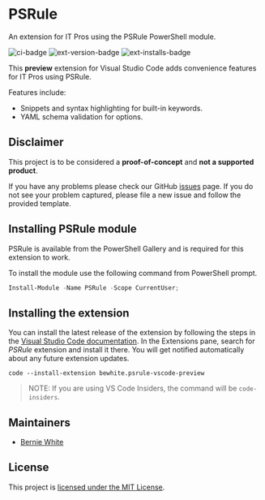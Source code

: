 # PSRule

An extension for IT Pros using the PSRule PowerShell module.

![ci-badge] ![ext-version-badge] ![ext-installs-badge]

This **preview** extension for Visual Studio Code adds convenience features for IT Pros using PSRule.

Features include:

- Snippets and syntax highlighting for built-in keywords.
- YAML schema validation for options.

## Disclaimer

This project is to be considered a **proof-of-concept** and **not a supported product**.

If you have any problems please check our GitHub [issues](https://github.com/BernieWhite/PSRule-vscode/issues) page. If you do not see your problem captured, please file a new issue and follow the provided template.

## Installing PSRule module

PSRule is available from the PowerShell Gallery and is required for this extension to work.

To install the module use the following command from PowerShell prompt.

```powershell
Install-Module -Name PSRule -Scope CurrentUser;
```

## Installing the extension

You can install the latest release of the extension by following the steps in the [Visual Studio Code documentation][vscode-ext-gallery]. In the Extensions pane, search for _PSRule_ extension and install it there. You will get notified automatically about any future extension updates.

```text
code --install-extension bewhite.psrule-vscode-preview
```

> NOTE: If you are using VS Code Insiders, the command will be `code-insiders`.

## Maintainers

- [Bernie White](https://github.com/BernieWhite)

## License

This project is [licensed under the MIT License](LICENSE).

[ci-badge]: https://bewhite.visualstudio.com/PSRule-vscode/_apis/build/status/PSRule-vscode-CI?branchName=master
[vscode-ext-gallery]: https://code.visualstudio.com/docs/editor/extension-gallery
[ext]: https://marketplace.visualstudio.com/items?itemName=bewhite.psrule-vscode-preview
[ext-version-badge]: https://vsmarketplacebadge.apphb.com/version/bewhite.psrule-vscode-preview.svg
[ext-installs-badge]: https://vsmarketplacebadge.apphb.com/installs-short/bewhite.psrule-vscode-preview.svg
